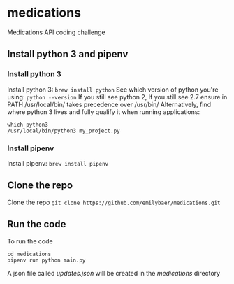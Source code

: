 # medications
Medications API coding challenge

## Install python 3 and pipenv

### Install python 3
Install python 3: `brew install python`
See which version of python you're using: `python --version`
If you still see python 2, If you still see 2.7 ensure in PATH /usr/local/bin/ takes precedence over /usr/bin/
Alternatively, find where python 3 lives and fully qualify it when running applications:
```
which python3
/usr/local/bin/python3 my_project.py
```

### Install pipenv
Install pipenv: `brew install pipenv`

## Clone the repo

Clone the repo
`git clone https://github.com/emilybaer/medications.git`

## Run the code
To run the code
```
cd medications
pipenv run python main.py
```

A json file called *updates.json* will be created in the *medications* directory